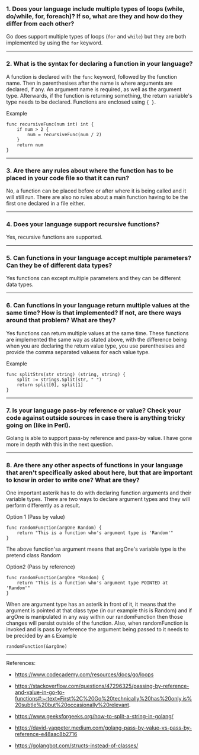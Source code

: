 ### 1. Does your language include multiple types of loops (while, do/while, for, foreach)? If so, what are they and how do they differ from each other?

Go does support multiple types of loops (`for` and `while`) but they are both implemented by using the `for` keyword.
***

### 2. What is the syntax for declaring a function in your language?

A function is declared with the `func` keyword, followed by the function name. Then in parenthesises after the name is where arguments are declared, if any. An argument name is required, as well as the argument type. Afterwards, if the function is returning something, the return variable's type needs to be declared. Functions are enclosed using `{ }`.

Example
```
func recursiveFunc(num int) int {
	if num > 2 {
		num = recursiveFunc(num / 2)
	}
	return num
}
```
***

### 3. Are there any rules about where the function has to be placed in your code file so that it can run?

No, a function can be placed before or after where it is being called and it will still run. There are also no rules about a main function having to be the first one declared in a file either.
***

### 4. Does your language support recursive functions?

Yes, recursive functions are supported.
***

### 5. Can functions in your language accept multiple parameters? Can they be of different data types?

Yes functions can except multiple parameters and they can be different data types.
***

### 6. Can functions in your language return multiple values at the same time? How is that implemented? If not, are there ways around that problem? What are they?

Yes functions can return multiple values at the same time. These functions are implemented the same way as stated above, with the difference being when you are declaring the return value type, you use parenthesises and provide the comma separated valuess for each value type.

Example
```
func splitStrs(str string) (string, string) {
	split := strings.Split(str, " ")
	return split[0], split[1]
}
```
***

### 7. Is your language pass-by reference or value? Check your code against outside sources in case there is anything tricky going on (like in Perl).

Golang is able to support pass-by reference and pass-by value. I have gone more in depth with this in the next question.
***

### 8. Are there any other aspects of functions in your language that aren't specifically asked about here, but that are important to know in order to write one? What are they?

One important asterik has to do with declaring function arguments and their variable types. There are two ways to declare argument types and they will perform differently as a result.

Option 1 (Pass by value)
```
func randomFunction(argOne Random) {
	return "This is a function who's argument type is 'Random'"
}
```
The above function'sa argument means that argOne's variable type is the pretend class Random

Option2 (Pass by reference)
```
func randomFunction(argOne *Random) {
	return "This is a function who's argument type POINTED at 'Random'"
}
```
When are argument type has an asterik in front of it, it means that the argument is pointed at that class type (in our example this is Random) and if argOne is manipulated in any way within our randomFunction then those changes will persist outside of the function. Also, when randomFunction is invoked and is pass by reference the argument being passed to it needs to be precided by an `&`
Example
```
randomFunction(&argOne)
```
***

References:

- https://www.codecademy.com/resources/docs/go/loops

- https://stackoverflow.com/questions/47296325/passing-by-reference-and-value-in-go-to-functions#:~:text=First%2C%20Go%20technically%20has%20only,is%20subtle%20but%20occasionally%20relevant.

- https://www.geeksforgeeks.org/how-to-split-a-string-in-golang/

- https://david-yappeter.medium.com/golang-pass-by-value-vs-pass-by-reference-e48aac8b2716

- https://golangbot.com/structs-instead-of-classes/

